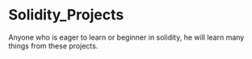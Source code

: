 # Solidity_Projects
Anyone who is eager to learn or beginner in solidity, he will learn many things from these projects.
